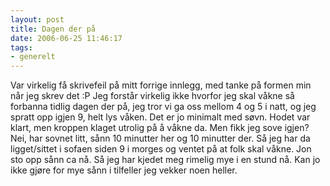 ```yaml
---
layout: post
title: Dagen der på
date: 2006-06-25 11:46:17
tags: 
- generelt
---
```

Var virkelig få skrivefeil på mitt forrige innlegg, med tanke på formen min når jeg skrev det :P Jeg forstår virkelig ikke hvorfor jeg skal våkne så forbanna tidlig dagen der på, jeg tror vi ga oss mellom 4 og 5 i natt, og jeg spratt opp igjen 9, helt lys våken. Det er jo minimalt med søvn. Hodet var klart, men kroppen klaget utrolig på å våkne da. Men fikk jeg sove igjen? Nei, har sovnet litt, sånn 10 minutter her og 10 minutter der. Så jeg har da ligget/sittet i sofaen siden 9 i morges og ventet på at folk skal våkne. Jon sto opp sånn ca nå. Så jeg har kjedet meg rimelig mye i en stund nå. Kan jo ikke gjøre for mye sånn i tilfeller jeg vekker noen heller.
